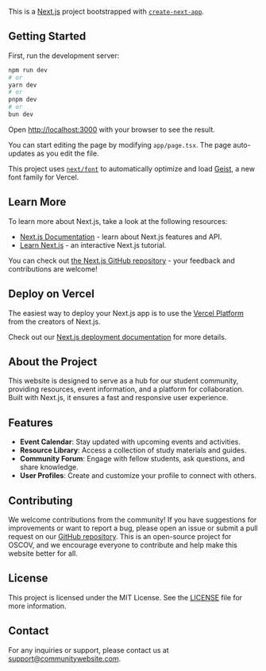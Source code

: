 This is a [Next.js](https://nextjs.org) project bootstrapped with [`create-next-app`](https://nextjs.org/docs/app/api-reference/cli/create-next-app).

## Getting Started

First, run the development server:

```bash
npm run dev
# or
yarn dev
# or
pnpm dev
# or
bun dev
```

Open [http://localhost:3000](http://localhost:3000) with your browser to see the result.

You can start editing the page by modifying `app/page.tsx`. The page auto-updates as you edit the file.

This project uses [`next/font`](https://nextjs.org/docs/app/building-your-application/optimizing/fonts) to automatically optimize and load [Geist](https://vercel.com/font), a new font family for Vercel.

## Learn More

To learn more about Next.js, take a look at the following resources:

- [Next.js Documentation](https://nextjs.org/docs) - learn about Next.js features and API.
- [Learn Next.js](https://nextjs.org/learn) - an interactive Next.js tutorial.

You can check out [the Next.js GitHub repository](https://github.com/vercel/next.js) - your feedback and contributions are welcome!

## Deploy on Vercel

The easiest way to deploy your Next.js app is to use the [Vercel Platform](https://vercel.com/new?utm_medium=default-template&filter=next.js&utm_source=create-next-app&utm_campaign=create-next-app-readme) from the creators of Next.js.

Check out our [Next.js deployment documentation](https://nextjs.org/docs/app/building-your-application/deploying) for more details.

## About the Project

This website is designed to serve as a hub for our student community, providing resources, event information, and a platform for collaboration. Built with Next.js, it ensures a fast and responsive user experience.

## Features

- **Event Calendar**: Stay updated with upcoming events and activities.
- **Resource Library**: Access a collection of study materials and guides.
- **Community Forum**: Engage with fellow students, ask questions, and share knowledge.
- **User Profiles**: Create and customize your profile to connect with others.

## Contributing

We welcome contributions from the community! If you have suggestions for improvements or want to report a bug, please open an issue or submit a pull request on our [GitHub repository](https://github.com/your-repo/student-community-website). This is an open-source project for OSCOV, and we encourage everyone to contribute and help make this website better for all.

## License

This project is licensed under the MIT License. See the [LICENSE](https://github.com/your-repo/student-community-website/blob/main/LICENSE) file for more information.

## Contact

For any inquiries or support, please contact us at [support@communitywebsite.com](mailto:support@communitywebsite.com).

